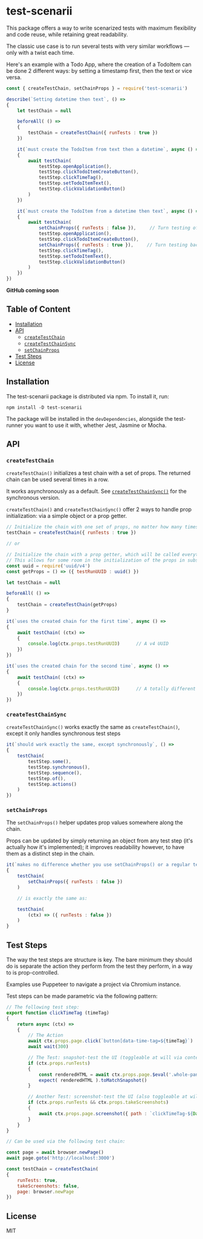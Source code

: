 
# test-scenarii

This package offers a way to write scenarized tests with maximum flexibility and code reuse, while retaining great readability.  

The classic use case is to run several tests with very similar workflows — only with a twist each time.  

Here's an example with a Todo App, where the creation of a TodoItem can be done 2 different ways: by setting a timestamp first, then the text or vice versa.  

```js
const { createTestChain, setChainProps } = require('test-scenarii')

describe(`Setting datetime then text`, () =>
{
    let testChain = null

    beforeAll( () =>
    {
        testChain = createTestChain({ runTests : true })
    })

    it(`must create the TodoItem from text then a datetime`, async () =>
    {
        await testChain(
            testStep.openApplication(),
            testStep.clickTodoItemCreateButton(),
            testStep.clickTimeTag(),
            testStep.setTodoItemText(),
            testStep.clickValidationButton()
        )
    })

    it(`must create the TodoItem from a datetime then text`, async () =>
    {
        await testChain(
            setChainProps({ runTests : false }),     // Turn testing off to prevent duplicate snapshots
            testStep.openApplication(),
            testStep.clickTodoItemCreateButton(),
            setChainProps({ runTests : true }),     // Turn testing back on
            testStep.clickTimeTag(),
            testStep.setTodoItemText(),
            testStep.clickValidationButton()
        )
    })
})
```

**GitHub coming soon**

## Table of Content

- [Installation](#installation)
- [API](#api)
    - [`createTestChain`](#createTestChain)
    - [`createTestChainSync`](#createTestChainSync)
    - [`setChainProps`](#setChainProps)
- [Test Steps](#test-steps)
- [License](#license)

## Installation

The test-scenarii package is distributed via npm. To install it, run:

```
npm install -D test-scenarii
```

The package will be installed in the `devDependencies`, alongside the test-runner you want to use it with, whether Jest, Jasmine or Mocha.

## API

### `createTestChain`

`createTestChain()` initializes a test chain with a set of props. The returned chain can be used several times in a row.  

It works asynchronously as a default. See [`createTestChainSync()`](#createTestChainSync) for the synchronous version.  

`createTestChain()` and `createTestChainSync()` offer 2 ways to handle prop initialization: via a simple object or a prop getter.

```js
// Initialize the chain with one set of props, no matter how many times it's used
testChain = createTestChain({ runTests : true })

// or

// Initialize the chain with a prop getter, which will be called everytime the chain is started
// This allows for some room in the initialization of the props in subsequent chains
const uuid = require('uuid/v4')
const getProps = () => ({ testRunUUID : uuid() })

let testChain = null

beforeAll( () =>
{
    testChain = createTestChain(getProps)
}

it(`uses the created chain for the first time`, async () =>
{
    await testChain( (ctx) =>
    {
        console.log(ctx.props.testRunUUID)      // A v4 UUID
    })
})

it(`uses the created chain for the second time`, async () =>
{
    await testChain( (ctx) =>
    {
        console.log(ctx.props.testRunUUID)      // A totally different v4 UUID
    })
})
```

### `createTestChainSync`

`createTestChainSync()` works exactly the same as `createTestChain()`, except it only handles synchronous test steps

```js
it(`should work exactly the same, except synchronously`, () =>
{
    testChain(
        testStep.some(),
        testStep.synchronous(),
        testStep.sequence(),
        testStep.of(),
        testStep.actions()
    )
})
```

### `setChainProps`

The `setChainProps()` helper updates prop values somewhere along the chain.  

Props can be updated by simply returning an object from any test step (it's actually how it's implemented); it improves readability however, to have them as a distinct step in the chain.

```js
it(`makes no difference whether you use setChainProps() or a regular test step`, () =>
{
    testChain(
        setChainProps({ runTests : false })
    )

    // is exactly the same as:

    testChain(
        (ctx) => ({ runTests : false })
    )
}
```

## Test Steps

The way the test steps are structure is key. The bare minimum they should do is separate the action they perform from the test they perform, in a way to is prop-controlled.  

Examples use Puppeteer to navigate a project via Chromium instance.  

Test steps can be made parametric via the following pattern:

```js
// The following test step:
export function clickTimeTag (timeTag)
{
    return async (ctx) =>
    {
        // The Action
        await ctx.props.page.click(`button[data-time-tag=${timeTag}`)
        await wait(300)

        // The Test: snapshot-test the UI (toggleable at will via context props)
        if (ctx.props.runTests)
        {
            const renderedHTML = await ctx.props.page.$eval('.whole-panel', (el) => el.outerHTML)
            expect( renderedHTML ).toMatchSnapshot()
        }

        // Another Test: screenshot-test the UI (also toggleable at will via context props)
        if (ctx.props.runTests && ctx.props.takeScreenshots)
        {
            await ctx.props.page.screenshot({ path : `clickTimeTag-${Date.now()}` })
        }
    }
}

// Can be used via the following test chain:

const page = await browser.newPage()
await page.goto('http://localhost:3000')

const testChain = createTestChain(
{
    runTests: true,
    takeScreenshots: false,
    page: browser.newPage
})
```

## License

MIT
